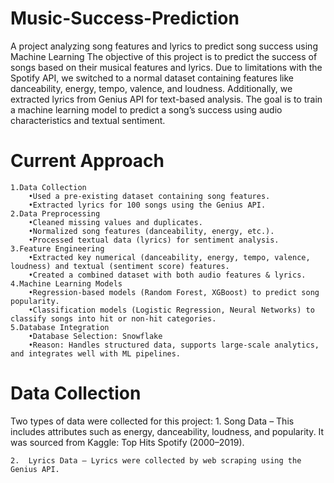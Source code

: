# Music-Success-Prediction
A project analyzing song features and lyrics to predict song success using Machine Learning
The objective of this project is to predict the success of songs based on their musical features and lyrics. Due to limitations with the Spotify API, we switched to a normal dataset containing features like danceability, energy, tempo, valence, and loudness. Additionally, we extracted lyrics from Genius API for text-based analysis. The goal is to train a machine learning model to predict a song’s success using audio characteristics and textual sentiment.

# Current Approach
	1.Data Collection
	    •Used a pre-existing dataset containing song features.
	    •Extracted lyrics for 100 songs using the Genius API.
	2.Data Preprocessing
	    •Cleaned missing values and duplicates.
	    •Normalized song features (danceability, energy, etc.).
	    •Processed textual data (lyrics) for sentiment analysis.
	3.Feature Engineering
	    •Extracted key numerical (danceability, energy, tempo, valence, loudness) and textual (sentiment score) features.
	    •Created a combined dataset with both audio features & lyrics.
	4.Machine Learning Models
	    •Regression-based models (Random Forest, XGBoost) to predict song popularity.
	    •Classification models (Logistic Regression, Neural Networks) to classify songs into hit or non-hit categories.
	5.Database Integration
	    •Database Selection: Snowflake
	    •Reason: Handles structured data, supports large-scale analytics, and integrates well with ML pipelines.
     
# Data Collection 
Two types of data were collected for this project:
	1.	Song Data – This includes attributes such as energy, danceability, loudness, and popularity. It was sourced from Kaggle: Top Hits Spotify (2000–2019).
 
 	2.	Lyrics Data – Lyrics were collected by web scraping using the Genius API.
